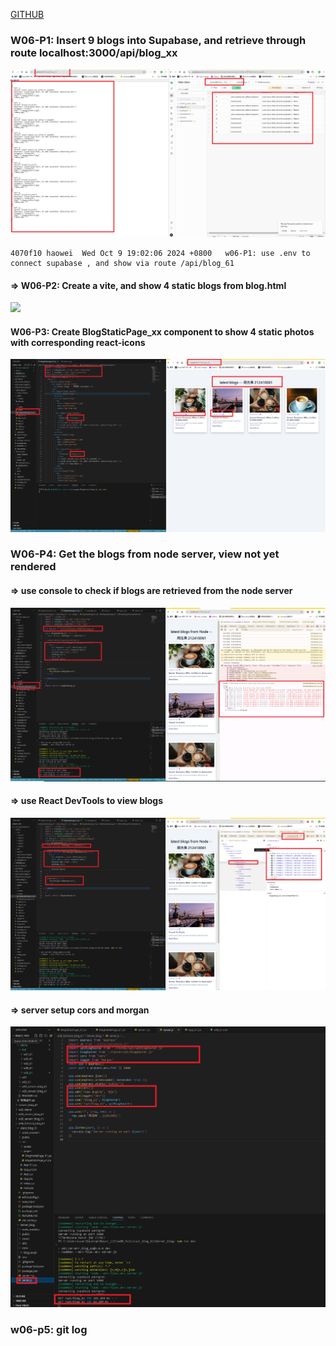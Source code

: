 [GITHUB](https://github.com/haowei212410061/1131-wp1-demo-61)

### W06-P1: Insert 9 blogs into Supabase, and retrieve through route localhost:3000/api/blog_xx

![](w06-p1.png)

```
4070f10 haowei  Wed Oct 9 19:02:06 2024 +0800   w06-P1: use .env to connect supabase , and show via route /api/blog_61
```

#### => W06-P2: Create a vite, and show 4 static blogs from blog.html

![](w06-p2-1.png)

#### W06-P3: Create BlogStaticPage_xx component to show 4 static photos with corresponding react-icons

![](w06-p3.png)

### W06-P4: Get the blogs from node server, view not yet rendered

#### => use console to check if blogs are retrieved from the node server

![](w06-p4-1.png)

#### => use React DevTools to view blogs

![](w06-p4-2.png)

#### => server setup cors and morgan

![](w06-p4-3.png)

### w06-p5: git log

```

```
